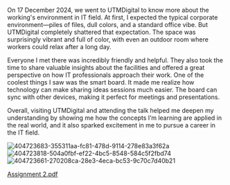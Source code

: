 On 17 December 2024, we went to UTMDigital to know more about the working's environment in IT field. 
At first, I expected the typical corporate environment—piles of files, dull colors, and a standard office vibe. 
But UTMDigital completely shattered that expectation. 
The space was surprisingly vibrant and full of color, with even an outdoor room where workers could relax after a long day.

Everyone I met there was incredibly friendly and helpful. 
They also took the time to share valuable insights about the facilities and offered a great perspective on how IT professionals approach their work. 
One of the coolest things I saw was the smart board. 
It made me realize how technology can make sharing ideas sessions much easier. 
The board can sync with other devices, making it perfect for meetings and presentations.

Overall, visiting UTMDigital and attending the talk helped me deepen my understanding by showing me how the concepts I’m learning are applied in the real world, and it also sparked excitement in me to pursue a career in the IT field.

![404723683-355311aa-fc81-478d-9114-278e83a3f62a](https://github.com/user-attachments/assets/e22d57bf-6f68-4ca6-9f9c-e555ee233519)
![404723818-504a0fbf-ef22-4bc5-8548-584c5f2fbd74](https://github.com/user-attachments/assets/baf70645-07cd-4533-a953-fb6bbd3744bf)
![404723661-270208ca-28e3-4eca-bc53-9c70c7d40b21](https://github.com/user-attachments/assets/2ba6e163-80a7-4aae-8464-3a7743520212)

[Assignment 2.pdf](https://github.com/user-attachments/files/18760115/Assignment.2.pdf)
